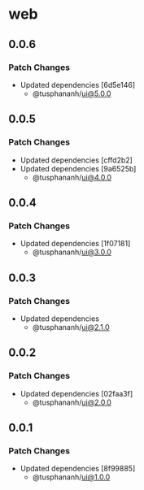 # web

## 0.0.6

### Patch Changes

- Updated dependencies [6d5e146]
  - @tusphananh/ui@5.0.0

## 0.0.5

### Patch Changes

- Updated dependencies [cffd2b2]
- Updated dependencies [9a6525b]
  - @tusphananh/ui@4.0.0

## 0.0.4

### Patch Changes

- Updated dependencies [1f07181]
  - @tusphananh/ui@3.0.0

## 0.0.3

### Patch Changes

- Updated dependencies
  - @tusphananh/ui@2.1.0

## 0.0.2

### Patch Changes

- Updated dependencies [02faa3f]
  - @tusphananh/ui@2.0.0

## 0.0.1

### Patch Changes

- Updated dependencies [8f99885]
  - @tusphananh/ui@1.0.0
